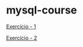 # mysql-course
[Exercício - 1](https://github.com/tiago-xavier-braga/mysql-course/tree/master/CLIENTE%231)

[Exercício - 2](https://github.com/tiago-xavier-braga/mysql-course/tree/master/CLIENTE%232)